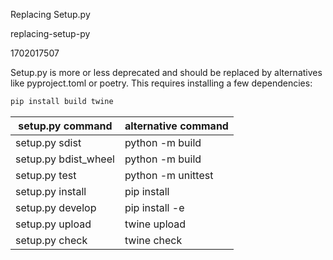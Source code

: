 Replacing Setup.py

replacing-setup-py

1702017507

Setup.py is more or less deprecated and should be replaced by alternatives like pyproject.toml or poetry.  This requires installing a few dependencies:

```bash
pip install build twine
```

| setup.py command     | alternative command |
| -------------------- | ------------------- |
| setup.py sdist       | python -m build     |
| setup.py bdist_wheel | python -m build     |
| setup.py test        | python -m unittest  |
| setup.py install     | pip install         |
| setup.py develop     | pip install -e      |
| setup.py upload      | twine upload        |
| setup.py check       | twine check         |
